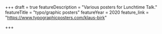 +++
draft = true
featureDescription = "Various posters for Lunchtime Talk."
featureTitle = "typo/graphic posters"
featureYear = 2020
feature_link = "https://www.typographicposters.com/klaus-birk"

+++
